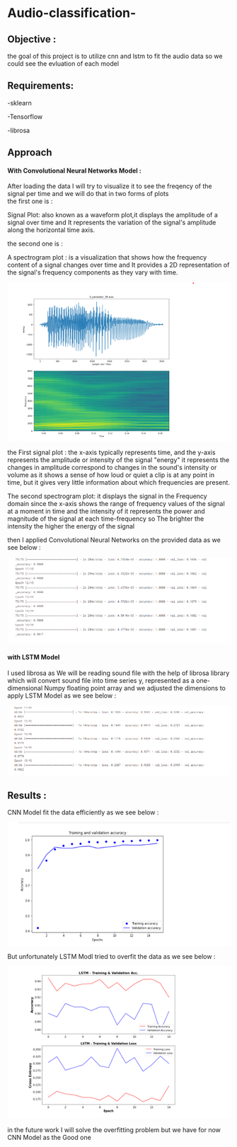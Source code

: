 # Audio-classification-
## Objective :
the goal of this project is to utilize cnn and lstm to fit the audio data so we could see the evluation of each model 

## Requirements:
-sklearn 

-Tensorflow

-librosa

## Approach 

#### With Convolutional Neural Networks Model :
After loading the data I will try to visualize it to see the freqency of the signal per time and we will do that in two forms of plots  
the first one is :

Signal Plot: also known as a waveform plot,it displays the amplitude of a signal over time  and It represents the variation of the signal's amplitude along the horizontal time axis.

the second one is :

A spectrogram plot : is a visualization that shows how the frequency content of a signal changes over time and It provides a 2D representation of the signal's frequency components as they vary with time.

![Alt text](https://github.com/menna566/Audio-classification-/blob/main/specto-signal.png)


the First signal plot : the x-axis typically represents time, and the y-axis represents the amplitude or intensity of the signal "energy"
it represents the changes in amplitude correspond to changes in the sound's intensity or volume as it shows a sense of how loud or quiet a clip is at any point in time, but it gives very little information about which frequencies are present.

The second spectrogram plot: it displays the signal in the Frequency domain since the x-axis shows the range of frequency values of the signal at a moment in time and the intensity of it represents the power and magnitude of the signal at each time-frequency so The brighter the intensity the higher the energy of the signal 

then I applied Convolutional Neural Networks on the provided data as we see below :

![Alt text](https://github.com/menna566/Audio-classification-/blob/main/accuracy.png)

#### with LSTM Model 
I used librosa as We will be reading sound file with the help of librosa library which will convert sound file into time series y, represented as a one-dimensional Numpy floating point array and we adjusted the dimensions to apply LSTM Model as we see below :

![Alt text](https://github.com/menna566/Audio-classification-/blob/main/accuracyyy.png)

## Results :

CNN Model fit the data efficiently as we see below :

![Alt text](https://github.com/menna566/Audio-classification-/blob/main/model.png)


But unfortunately LSTM Modl tried to overfit the data as we see below :

![Alt text](https://github.com/menna566/Audio-classification-/blob/main/lstm.png)

in the future work I will solve the overfitting problem but we have for now CNN Model as the Good one





